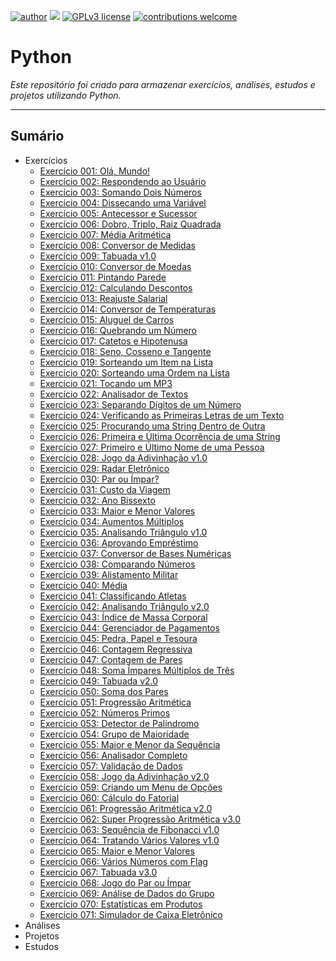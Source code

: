 [![author](https://img.shields.io/badge/author-rafael.jstefanski-red.svg)](https://www.linkedin.com/in/rafaelstefanski/)
[![](https://img.shields.io/badge/python-3.9+-blue.svg)](https://www.python.org/downloads/release/python-390/)
[![GPLv3 license](https://img.shields.io/badge/License-GPLv3-blue.svg)](http://perso.crans.org/besson/LICENSE.html) 
[![contributions welcome](https://img.shields.io/badge/contributions-welcome-brightgreen.svg?style=flat)](https://github.com/jstefanski/Python/issues)

<h1> Python </h1>

*Este repositório foi criado para armazenar exercícios, análises, estudos e projetos utilizando Python.*

--------------------------------------------------
<h2>Sumário</h2>

<!-- toc -->
  * Exercícios
      * [Exercício 001: Olá, Mundo!](https://github.com/jstefanski/Python/blob/main/Exerc%C3%ADcios/Exerc%C3%ADcio%20001.py)
      * [Exercício 002: Respondendo ao Usuário](https://github.com/jstefanski/Python/blob/main/Exerc%C3%ADcios/Exerc%C3%ADcio%20002.py)
      * [Exercício 003: Somando Dois Números](https://github.com/jstefanski/Python/blob/main/Exerc%C3%ADcios/Exerc%C3%ADcio%20003.py)
      * [Exercício 004: Dissecando uma Variável](https://github.com/jstefanski/Python/blob/main/Exerc%C3%ADcios/Exerc%C3%ADcio%20004.py)
      * [Exercício 005: Antecessor e Sucessor](https://github.com/jstefanski/Python/blob/main/Exerc%C3%ADcios/Exerc%C3%ADcio%20005.py)
      * [Exercício 006: Dobro, Triplo, Raiz Quadrada](https://github.com/jstefanski/Python/blob/main/Exerc%C3%ADcios/Exerc%C3%ADcio%20006.py)
      * [Exercício 007: Média Aritmética](https://github.com/jstefanski/Python/blob/main/Exerc%C3%ADcios/Exerc%C3%ADcio%20007.py)
      * [Exercício 008: Conversor de Medidas](https://github.com/jstefanski/Python/blob/main/Exerc%C3%ADcios/Exerc%C3%ADcio%20008.py)
      * [Exercício 009: Tabuada v1.0](https://github.com/jstefanski/Python/blob/main/Exerc%C3%ADcios/Exerc%C3%ADcio%20009.py)
      * [Exercício 010: Conversor de Moedas](https://github.com/jstefanski/Python/blob/main/Exerc%C3%ADcios/Exerc%C3%ADcio%20010.py)
      * [Exercício 011: Pintando Parede](https://github.com/jstefanski/Python/blob/main/Exerc%C3%ADcios/Exerc%C3%ADcio%20011.py)
      * [Exercício 012: Calculando Descontos](https://github.com/jstefanski/Python/blob/main/Exerc%C3%ADcios/Exerc%C3%ADcio%20012.py)
      * [Exercício 013: Reajuste Salarial](https://github.com/jstefanski/Python/blob/main/Exerc%C3%ADcios/Exerc%C3%ADcio%20013.py)
      * [Exercício 014: Conversor de Temperaturas](https://github.com/jstefanski/Python/blob/main/Exerc%C3%ADcios/Exerc%C3%ADcio%20014.py)
      * [Exercício 015: Aluguel de Carros](https://github.com/jstefanski/Python/blob/main/Exerc%C3%ADcios/Exerc%C3%ADcio%20015.py)
      * [Exercício 016: Quebrando um Número](https://github.com/jstefanski/Python/blob/main/Exerc%C3%ADcios/Exerc%C3%ADcio%20016.py)
      * [Exercício 017: Catetos e Hipotenusa](https://github.com/jstefanski/Python/blob/main/Exerc%C3%ADcios/Exerc%C3%ADcio%20017.py)
      * [Exercício 018: Seno, Cosseno e Tangente](https://github.com/jstefanski/Python/blob/main/Exerc%C3%ADcios/Exerc%C3%ADcio%20018.py)
      * [Exercício 019: Sorteando um Item na Lista](https://github.com/jstefanski/Python/blob/main/Exerc%C3%ADcios/Exerc%C3%ADcio%20019.py)
      * [Exercício 020: Sorteando uma Ordem na Lista](https://github.com/jstefanski/Python/blob/main/Exerc%C3%ADcios/Exerc%C3%ADcio%20020.py)
      * [Exercício 021: Tocando um MP3](https://github.com/jstefanski/Python/blob/main/Exerc%C3%ADcios/Exerc%C3%ADcio%20021.py)
      * [Exercício 022: Analisador de Textos](https://github.com/jstefanski/Python/blob/main/Exerc%C3%ADcios/Exerc%C3%ADcio%20022.py)
      * [Exercício 023: Separando Dígitos de um Número](https://github.com/jstefanski/Python/blob/main/Exerc%C3%ADcios/Exerc%C3%ADcio%20023.py)
      * [Exercício 024: Verificando as Primeiras Letras de um Texto](https://github.com/jstefanski/Python/blob/main/Exerc%C3%ADcios/Exerc%C3%ADcio%20024.py)
      * [Exercício 025: Procurando uma String Dentro de Outra](https://github.com/jstefanski/Python/blob/main/Exerc%C3%ADcios/Exerc%C3%ADcio%20025.py)
      * [Exercício 026: Primeira e Última Ocorrência de uma String](https://github.com/jstefanski/Python/blob/main/Exerc%C3%ADcios/Exerc%C3%ADcio%20026.py)
      * [Exercício 027: Primeiro e Último Nome de uma Pessoa](https://github.com/jstefanski/Python/blob/main/Exerc%C3%ADcios/Exerc%C3%ADcio%20027.py)
      * [Exercício 028: Jogo da Adivinhação v1.0](https://github.com/jstefanski/Python/blob/main/Exerc%C3%ADcios/Exerc%C3%ADcio%20028.py)
      * [Exercício 029: Radar Eletrônico](https://github.com/jstefanski/Python/blob/main/Exerc%C3%ADcios/Exerc%C3%ADcio%20029.py)
      * [Exercício 030: Par ou Ímpar?](https://github.com/jstefanski/Python/blob/main/Exerc%C3%ADcios/Exerc%C3%ADcio%20030.py)
      * [Exercício 031: Custo da Viagem](https://github.com/jstefanski/Python/blob/main/Exerc%C3%ADcios/Exerc%C3%ADcio%20031.py)
      * [Exercício 032: Ano Bissexto](https://github.com/jstefanski/Python/blob/main/Exerc%C3%ADcios/Exerc%C3%ADcio%20032.py)
      * [Exercício 033: Maior e Menor Valores](https://github.com/jstefanski/Python/blob/main/Exerc%C3%ADcios/Exerc%C3%ADcio%20033.py)
      * [Exercício 034: Aumentos Múltiplos](https://github.com/jstefanski/Python/blob/main/Exerc%C3%ADcios/Exerc%C3%ADcio%20034.py)
      * [Exercício 035: Analisando Triângulo v1.0](https://github.com/jstefanski/Python/blob/main/Exerc%C3%ADcios/Exerc%C3%ADcio%20035.py)
      * [Exercício 036: Aprovando Empréstimo](https://github.com/jstefanski/Python/blob/main/Exerc%C3%ADcios/Exerc%C3%ADcio%20036.py)
      * [Exercício 037: Conversor de Bases Numéricas](https://github.com/jstefanski/Python/blob/main/Exerc%C3%ADcios/Exerc%C3%ADcio%20037.py)
      * [Exercício 038: Comparando Números](https://github.com/jstefanski/Python/blob/main/Exerc%C3%ADcios/Exerc%C3%ADcio%20038.py)
      * [Exercício 039: Alistamento Militar](https://github.com/jstefanski/Python/blob/main/Exerc%C3%ADcios/Exerc%C3%ADcio%20039.py)
      * [Exercício 040: Média](https://github.com/jstefanski/Python/blob/main/Exerc%C3%ADcios/Exerc%C3%ADcio%20040.py)
      * [Exercício 041: Classificando Atletas](https://github.com/jstefanski/Python/blob/main/Exerc%C3%ADcios/Exerc%C3%ADcio%20041.py)
      * [Exercício 042: Analisando Triângulo v2.0](https://github.com/jstefanski/Python/blob/main/Exerc%C3%ADcios/Exerc%C3%ADcio%20042.py)
      * [Exercício 043: Índice de Massa Corporal](https://github.com/jstefanski/Python/blob/main/Exerc%C3%ADcios/Exerc%C3%ADcio%20043.py)
      * [Exercício 044: Gerenciador de Pagamentos](https://github.com/jstefanski/Python/blob/main/Exerc%C3%ADcios/Exerc%C3%ADcio%20044.py)
      * [Exercício 045: Pedra, Papel e Tesoura](https://github.com/jstefanski/Python/blob/main/Exerc%C3%ADcios/Exerc%C3%ADcio%20045.py)
      * [Exercício 046: Contagem Regressiva](https://github.com/jstefanski/Python/blob/main/Exerc%C3%ADcios/Exerc%C3%ADcio%20046.py)
      * [Exercício 047: Contagem de Pares](https://github.com/jstefanski/Python/blob/main/Exerc%C3%ADcios/Exerc%C3%ADcio%20047.py)
      * [Exercício 048: Soma Ímpares Múltiplos de Três](https://github.com/jstefanski/Python/blob/main/Exerc%C3%ADcios/Exerc%C3%ADcio%20048.py)
      * [Exercício 049: Tabuada v2.0](https://github.com/jstefanski/Python/blob/main/Exerc%C3%ADcios/Exerc%C3%ADcio%20049.py)
      * [Exercício 050: Soma dos Pares](https://github.com/jstefanski/Python/blob/main/Exerc%C3%ADcios/Exerc%C3%ADcio%20050.py)   
      * [Exercício 051: Progressão Aritmética](https://github.com/jstefanski/Python/blob/main/Exerc%C3%ADcios/Exerc%C3%ADcio%20051.py)
      * [Exercício 052: Números Primos](https://github.com/jstefanski/Python/blob/main/Exerc%C3%ADcios/Exerc%C3%ADcio%20052.py)
      * [Exercício 053: Detector de Palíndromo](https://github.com/jstefanski/Python/blob/main/Exerc%C3%ADcios/Exerc%C3%ADcio%20053.py)
      * [Exercício 054: Grupo de Maioridade](https://github.com/jstefanski/Python/blob/main/Exerc%C3%ADcios/Exerc%C3%ADcio%20054.py)
      * [Exercício 055: Maior e Menor da Sequência](https://github.com/jstefanski/Python/blob/main/Exerc%C3%ADcios/Exerc%C3%ADcio%20055.py)
      * [Exercício 056: Analisador Completo](https://github.com/jstefanski/Python/blob/main/Exerc%C3%ADcios/Exerc%C3%ADcio%20056.py)
      * [Exercício 057: Validação de Dados](https://github.com/jstefanski/Python/blob/main/Exerc%C3%ADcios/Exerc%C3%ADcio%20057.py)
      * [Exercício 058: Jogo da Adivinhação v2.0](https://github.com/jstefanski/Python/blob/main/Exerc%C3%ADcios/Exerc%C3%ADcio%20058.py)
      * [Exercício 059: Criando um Menu de Opções](https://github.com/jstefanski/Python/blob/main/Exerc%C3%ADcios/Exerc%C3%ADcio%20059.py)
      * [Exercício 060: Cálculo do Fatorial](https://github.com/jstefanski/Python/blob/main/Exerc%C3%ADcios/Exerc%C3%ADcio%20060.py)
      * [Exercício 061: Progressão Aritmética v2.0](https://github.com/jstefanski/Python/blob/main/Exerc%C3%ADcios/Exerc%C3%ADcio%20061.py)  
      * [Exercício 062: Super Progressão Aritmética v3.0](https://github.com/jstefanski/Python/blob/main/Exerc%C3%ADcios/Exerc%C3%ADcio%20062.py)
      * [Exercício 063: Sequência de Fibonacci v1.0](https://github.com/jstefanski/Python/blob/main/Exerc%C3%ADcios/Exerc%C3%ADcio%20063.py)
      * [Exercício 064: Tratando Vários Valores v1.0](https://github.com/jstefanski/Python/blob/main/Exerc%C3%ADcios/Exerc%C3%ADcio%20064.py)
      * [Exercício 065: Maior e Menor Valores](https://github.com/jstefanski/Python/blob/main/Exerc%C3%ADcios/Exerc%C3%ADcio%20065.py)
      * [Exercício 066: Vários Números com Flag](https://github.com/jstefanski/Python/blob/main/Exerc%C3%ADcios/Exerc%C3%ADcio%20066.py)
      * [Exercício 067: Tabuada v3.0](https://github.com/jstefanski/Python/blob/main/Exerc%C3%ADcios/Exerc%C3%ADcio%20067.py)
      * [Exercício 068: Jogo do Par ou Ímpar](https://github.com/jstefanski/Python/blob/main/Exerc%C3%ADcios/Exerc%C3%ADcio%20068.py)
      * [Exercício 069: Análise de Dados do Grupo](https://github.com/jstefanski/Python/blob/main/Exerc%C3%ADcios/Exerc%C3%ADcio%20069.py)
      * [Exercício 070: Estatísticas em Produtos](https://github.com/jstefanski/Python/blob/main/Exerc%C3%ADcios/Exerc%C3%ADcio%20070.py)
      * [Exercício 071: Simulador de Caixa Eletrônico](https://github.com/jstefanski/Python/blob/main/Exerc%C3%ADcios/Exerc%C3%ADcio%20071.py)     
  * Análises
  * Projetos
  * Estudos
